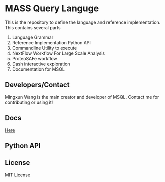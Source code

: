 # MASS Query Languge

This is the repository to define the language and reference implementation. This contains several parts

1. Language Grammar
1. Reference Implementation Python API
1. Commandline Utility to execute
1. NextFlow Workflow For Large Scale Analysis
1. ProteoSAFe workflow
1. Dash interactive exploration
1. Documentation for MSQL

## Developers/Contact

Mingxun Wang is the main creator and developer of MSQL. Contact me for contributing or using it!

## Docs

[Here](https://mwang87.github.io/MassQueryLanguage_Documentation/)

## Python API


## License

MIT License
